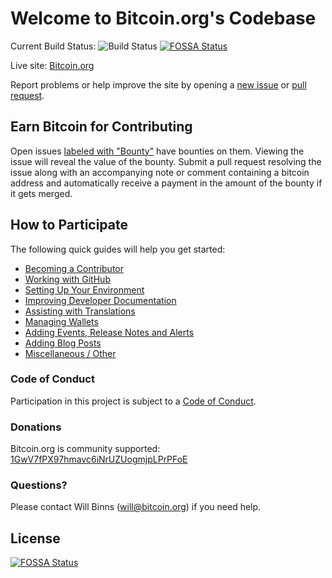# Welcome to Bitcoin.org's Codebase

Current Build Status: ![Build Status](https://travis-ci.org/bitcoin-dot-org/bitcoin.org.svg?branch=master)
[![FOSSA Status](https://app.fossa.io/api/projects/git%2Bgithub.com%2FHorbi%2Fbitcoin.org.svg?type=shield)](https://app.fossa.io/projects/git%2Bgithub.com%2FHorbi%2Fbitcoin.org?ref=badge_shield)

Live site: [Bitcoin.org](https://bitcoin.org)

Report problems or help improve the site by opening a [new issue](https://github.com/bitcoin-dot-org/bitcoin.org/issues/new) or [pull request](https://github.com/bitcoin-dot-org/bitcoin.org/compare).

## Earn Bitcoin for Contributing
Open issues [labeled with "Bounty"](https://github.com/bitcoin-dot-org/bitcoin.org/labels/Bounty)
have bounties on them. Viewing the issue will reveal the value of the bounty.
Submit a pull request resolving the issue along with an accompanying note or
comment containing a bitcoin address and automatically receive a payment in the
amount of the bounty if it gets merged.

## How to Participate
The following quick guides will help you get started:

+ [Becoming a Contributor](https://github.com/bitcoin-dot-org/bitcoin.org/blob/master/docs/become-a-contributor.md)
+ [Working with GitHub](https://github.com/bitcoin-dot-org/bitcoin.org/blob/master/docs/working-with-github.md)
+ [Setting Up Your Environment](https://github.com/bitcoin-dot-org/bitcoin.org/blob/master/docs/setting-up-your-environment.md)
+ [Improving Developer Documentation](https://github.com/bitcoin-dot-org/bitcoin.org/blob/master/docs/contributing-to-developer-documentation.md)
+ [Assisting with Translations](https://github.com/bitcoin-dot-org/bitcoin.org/blob/master/docs/assisting-with-translations.md)
+ [Managing Wallets](https://github.com/bitcoin-dot-org/bitcoin.org/blob/master/docs/managing-wallets.md)
+ [Adding Events, Release Notes and Alerts](https://github.com/bitcoin-dot-org/bitcoin.org/blob/master/docs/adding-events-release-notes-and-alerts.md)
+ [Adding Blog Posts](https://github.com/bitcoin-dot-org/bitcoin.org/blob/master/docs/adding-blog-posts.md)
+ [Miscellaneous / Other](https://github.com/bitcoin-dot-org/bitcoin.org/blob/master/docs/miscellaneous.md)

### Code of Conduct

Participation in this project is subject to a [Code of Conduct](https://github.com/bitcoin-dot-org/bitcoin.org/blob/master/CODE_OF_CONDUCT.md).

### Donations

Bitcoin.org is community supported: [1GwV7fPX97hmavc6iNrUZUogmjpLPrPFoE](bitcoin:1GwV7fPX97hmavc6iNrUZUogmjpLPrPFoE)

### Questions?
Please contact Will Binns ([will@bitcoin.org](mailto:will@bitcoin.org)) if you need help.


## License
[![FOSSA Status](https://app.fossa.io/api/projects/git%2Bgithub.com%2FHorbi%2Fbitcoin.org.svg?type=large)](https://app.fossa.io/projects/git%2Bgithub.com%2FHorbi%2Fbitcoin.org?ref=badge_large)